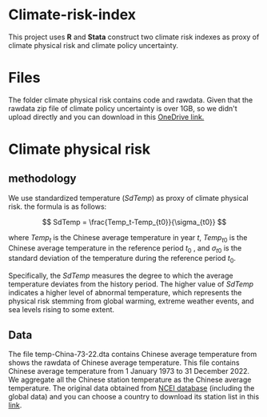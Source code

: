 # Climate-risk-index

This project uses  **R** and **Stata** construct two climate risk indexes as proxy of climate physical risk and climate policy uncertainty.

# Files

The folder climate physical risk contains code and rawdata.  Given that the rawdata zip file of climate policy uncertainty is over 1GB, so we didn't upload directly and you can download in this [OneDrive link.](https://1drv.ms/u/c/75642e0591651e23/EZ_PBbjqfvdBvbQmsq-ZA-oBoDptDXclNcmDuoyniCpuNw)


# Climate physical risk

## methodology
We use standardized temperature (*SdTemp*) as proxy of climate physical risk. the formula is as follows:

$$
SdTemp = \frac{Temp_t-Temp_{t0}}{\sigma_{t0}}
$$

where $Temp_t$ is the Chinese average temperature in year *t*, $Temp_{t0}$ is the Chinese average temperature in the reference period $t_0$ ,  and $\sigma_{t0}$ is the standard deviation of the temperature during the reference period $t_0$.

Specifically, the *SdTemp* measures the degree to which the average temperature deviates from the history period. The higher value of *SdTemp* indicates a higher level of abnormal temperature, which represents the physical risk stemming from global warming, extreme weather events, and sea levels rising to some extent.

## Data

The file temp-China-73-22.dta contains Chinese average temperature from shows the rawdata of Chinese average temperature. This file contains Chinese average temperature from 1 January 1973 to 31 December 2022. We aggregate all the Chinese station temperature as the Chinese average temperature. The original data obtained from [NCEI database](https://www.ncei.noaa.gov/data/global-summary-of-the-day/access/) (including the global data) and you can choose a country to download its station list in this [link](https://www.ncei.noaa.gov/maps/daily/).
